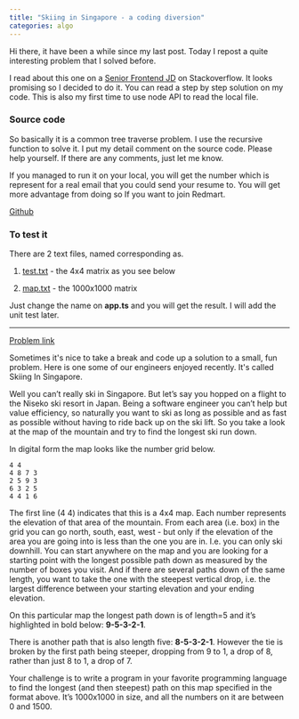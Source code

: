 ```yaml
---
title: "Skiing in Singapore - a coding diversion"
categories: algo
---
```


Hi there, it have been a while since my last post. Today I repost a quite interesting problem that I solved before. 

I read about this one on a [Senior Frontend JD](https://stackoverflow.com/jobs/162891/senior-front-end-engineer-redmart) on Stackoverflow. It looks promising so I decided to do it. You can read a step by step solution on my code. This is also my first time to use node API to read the local file.

### Source code

So basically it is a common tree traverse problem. I use the recursive function to solve it. I put my detail comment on the source code. Please help yourself. If there are any comments, just let me know. 

If you managed to run it on your local, you will get the number which is represent for a real email that you could send your resume to. You will get more advantage from doing so If you want to join Redmart.

[Github](https://github.com/trungk18/algorithm-training/blob/master/001.%20Skiing%20in%20Singapore/app.ts)

### To test it

There are 2 text files, named corresponding as.

1. [test.txt](https://raw.githubusercontent.com/trungk18/algorithm-training/master/001.%20Skiing%20in%20Singapore/test.txt) - the 4x4 matrix as you see below

2. [map.txt](https://raw.githubusercontent.com/trungk18/algorithm-training/master/001.%20Skiing%20in%20Singapore/map.txt) - the 1000x1000 matrix

Just change the name on **app.ts** and you will get the result. I will add the unit test later.

---

[Problem link](http://geeks.redmart.com/2015/01/07/skiing-in-singapore-a-coding-diversion/)

Sometimes it's nice to take a break and code up a solution to a small, fun problem. Here is one some of our engineers enjoyed recently. It's called Skiing In Singapore.

Well you can’t really ski in Singapore. But let’s say you hopped on a flight to the Niseko ski resort in Japan. Being a software engineer you can’t help but value efficiency, so naturally you want to ski as long as possible and as fast as possible without having to ride back up on the ski lift. So you take a look at the map of the mountain and try to find the longest ski run down.

In digital form the map looks like the number grid below.

```
4 4
4 8 7 3
2 5 9 3
6 3 2 5
4 4 1 6
```

The first line (4 4) indicates that this is a 4x4 map. Each number represents the elevation of that area of the mountain. From each area (i.e. box) in the grid you can go north, south, east, west - but only if the elevation of the area you are going into is less than the one you are in. I.e. you can only ski downhill. You can start anywhere on the map and you are looking for a starting point with the longest possible path down as measured by the number of boxes you visit. And if there are several paths down of the same length, you want to take the one with the steepest vertical drop, i.e. the largest difference between your starting elevation and your ending elevation.

On this particular map the longest path down is of length=5 and it’s highlighted in bold below: **9-5-3-2-1**.

There is another path that is also length five: **8-5-3-2-1**. However the tie is broken by the first path being steeper, dropping from 9 to 1, a drop of 8, rather than just 8 to 1, a drop of 7.

Your challenge is to write a program in your favorite programming language to find the longest (and then steepest) path on this map specified in the format above. It’s 1000x1000 in size, and all the numbers on it are between 0 and 1500.